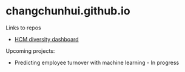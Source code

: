 # changchunhui.github.io

Links to repos<br>
* [HCM diversity dashboard](https://github.com/changchunhui/hcmdash)


Upcoming projects:
* Predicting employee turnover with machine learning - In progress
